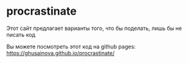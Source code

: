 # procrastinate

Этот сайт предлагает варианты того, что бы поделать, лишь бы не писать код

Вы можете посмотреть этот код на github pages: https://ghusainova.github.io/procrastinate/
